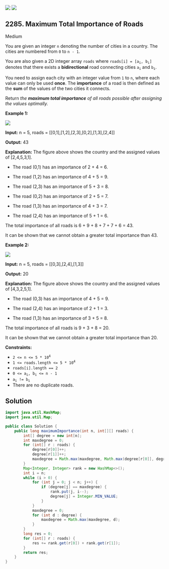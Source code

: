 [![](https://img.shields.io/github/stars/javadev/LeetCode-in-Java?label=Stars&style=flat-square)](https://github.com/javadev/LeetCode-in-Java)
[![](https://img.shields.io/github/forks/javadev/LeetCode-in-Java?label=Fork%20me%20on%20GitHub%20&style=flat-square)](https://github.com/javadev/LeetCode-in-Java/fork)

## 2285\. Maximum Total Importance of Roads

Medium

You are given an integer `n` denoting the number of cities in a country. The cities are numbered from `0` to `n - 1`.

You are also given a 2D integer array `roads` where <code>roads[i] = [a<sub>i</sub>, b<sub>i</sub>]</code> denotes that there exists a **bidirectional** road connecting cities <code>a<sub>i</sub></code> and <code>b<sub>i</sub></code>.

You need to assign each city with an integer value from `1` to `n`, where each value can only be used **once**. The **importance** of a road is then defined as the **sum** of the values of the two cities it connects.

Return _the **maximum total importance** of all roads possible after assigning the values optimally._

**Example 1:**

![](https://assets.leetcode.com/uploads/2022/04/07/ex1drawio.png)

**Input:** n = 5, roads = \[\[0,1],[1,2],[2,3],[0,2],[1,3],[2,4]]

**Output:** 43

**Explanation:** The figure above shows the country and the assigned values of [2,4,5,3,1].

- The road (0,1) has an importance of 2 + 4 = 6.

- The road (1,2) has an importance of 4 + 5 = 9.

- The road (2,3) has an importance of 5 + 3 = 8.

- The road (0,2) has an importance of 2 + 5 = 7.

- The road (1,3) has an importance of 4 + 3 = 7.

- The road (2,4) has an importance of 5 + 1 = 6.

The total importance of all roads is 6 + 9 + 8 + 7 + 7 + 6 = 43.

It can be shown that we cannot obtain a greater total importance than 43.

**Example 2:**

![](https://assets.leetcode.com/uploads/2022/04/07/ex2drawio.png)

**Input:** n = 5, roads = \[\[0,3],[2,4],[1,3]]

**Output:** 20

**Explanation:** The figure above shows the country and the assigned values of [4,3,2,5,1].

- The road (0,3) has an importance of 4 + 5 = 9.

- The road (2,4) has an importance of 2 + 1 = 3.

- The road (1,3) has an importance of 3 + 5 = 8.

The total importance of all roads is 9 + 3 + 8 = 20.

It can be shown that we cannot obtain a greater total importance than 20.

**Constraints:**

*   <code>2 <= n <= 5 * 10<sup>4</sup></code>
*   <code>1 <= roads.length <= 5 * 10<sup>4</sup></code>
*   `roads[i].length == 2`
*   <code>0 <= a<sub>i</sub>, b<sub>i</sub> <= n - 1</code>
*   <code>a<sub>i</sub> != b<sub>i</sub></code>
*   There are no duplicate roads.

## Solution

```java
import java.util.HashMap;
import java.util.Map;

public class Solution {
    public long maximumImportance(int n, int[][] roads) {
        int[] degree = new int[n];
        int maxdegree = 0;
        for (int[] r : roads) {
            degree[r[0]]++;
            degree[r[1]]++;
            maxdegree = Math.max(maxdegree, Math.max(degree[r[0]], degree[r[1]]));
        }
        Map<Integer, Integer> rank = new HashMap<>();
        int i = n;
        while (i > 0) {
            for (int j = 0; j < n; j++) {
                if (degree[j] == maxdegree) {
                    rank.put(j, i--);
                    degree[j] = Integer.MIN_VALUE;
                }
            }
            maxdegree = 0;
            for (int d : degree) {
                maxdegree = Math.max(maxdegree, d);
            }
        }
        long res = 0;
        for (int[] r : roads) {
            res += rank.get(r[0]) + rank.get(r[1]);
        }
        return res;
    }
}
```